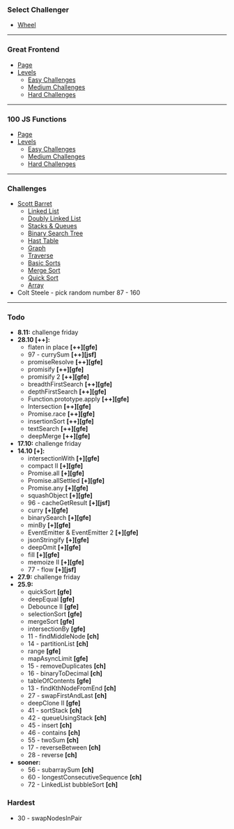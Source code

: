 ### Select Challenger

-   [Wheel](https://wheelofnames.com/ufx-eyc)

---

### Great Frontend

-   [Page](https://www.greatfrontend.com/prepare)
-   [Levels](https://wheelofnames.com/j6k-rbs)
    -   [Easy Challenges](https://wheelofnames.com/5vr-crv)
    -   [Medium Challenges](https://wheelofnames.com/nwh-f7a)
    -   [Hard Challenges](https://wheelofnames.com/gfw-3jv)

---

### 100 JS Functions

-   [Page](https://www.100jsfunctions.com/exercises)
-   [Levels](https://wheelofnames.com/j6k-rbs)
    -   [Easy Challenges](https://wheelofnames.com/3ba-d6s)
    -   [Medium Challenges](https://wheelofnames.com/38u-urz)
    -   [Hard Challenges](https://wheelofnames.com/wpm-kk7)

---

### Challenges

-   [Scott Barret](https://wheelofnames.com/gqm-58f)
    -   [Linked List](https://wheelofnames.com/awm-3up)
    -   [Doubly Linked List](https://wheelofnames.com/bak-68v)
    -   [Stacks & Queues](https://wheelofnames.com/nrf-xwc)
    -   [Binary Search Tree](https://wheelofnames.com/ytv-t46)
    -   [Hast Table](https://wheelofnames.com/9mx-adf)
    -   [Graph](https://wheelofnames.com/zvn-cqe)
    -   [Traverse](https://wheelofnames.com/q5v-emv)
    -   [Basic Sorts](https://wheelofnames.com/njs-g29)
    -   [Merge Sort](https://wheelofnames.com/bty-cdz)
    -   [Quick Sort](https://wheelofnames.com/aa6-ffe)
    -   [Array](https://wheelofnames.com/efx-kn2)
-   Colt Steele - pick random number 87 - 160

---

### Todo

-   **8.11:** challenge friday
-   **28.10 [++]:**
    -   flaten in place **[++][gfe]**
    -   97 - currySum **[++][jsf]**
    -   promiseResolve **[++][gfe]**
    -   promisify **[++][gfe]**
    -   promisify 2 **[++][gfe]**
    -   breadthFirstSearch **[++][gfe]**
    -   depthFirstSearch **[++][gfe]**
    -   Function.prototype.apply **[++][gfe]**
    -   Intersection **[++][gfe]**
    -   Promise.race **[++][gfe]**
    -   insertionSort **[++][gfe]**
    -   textSearch **[++][gfe]**
    -   deepMerge **[++][gfe]**
-   **17.10:** challenge friday
-   **14.10 [+]:**
    -   intersectionWith **[+][gfe]**
    -   compact II **[+][gfe]**
    -   Promise.all **[+][gfe]**
    -   Promise.allSettled **[+][gfe]**
    -   Promise.any **[+][gfe]**
    -   squashObject **[+][gfe]**
    -   96 - cacheGetResult **[+][jsf]**
    -   curry **[+][gfe]**
    -   binarySearch **[+][gfe]**
    -   minBy **[+][gfe]**
    -   EventEmitter & EventEmitter 2 **[+][gfe]**
    -   jsonStringify **[+][gfe]**
    -   deepOmit **[+][gfe]**
    -   fill **[+][gfe]**
    -   memoize II **[+][gfe]**
    -   77 - flow **[+][jsf]**
-   **27.9:** challenge friday
-   **25.9:**
    -   quickSort **[gfe]**
    -   deepEqual **[gfe]**
    -   Debounce II **[gfe]**
    -   selectionSort **[gfe]**
    -   mergeSort **[gfe]**
    -   intersectionBy **[gfe]**
    -   11 - findMiddleNode **[ch]**
    -   14 - partitionList **[ch]**
    -   range **[gfe]**
    -   mapAsyncLimit **[gfe]**
    -   15 - removeDuplicates **[ch]**
    -   16 - binaryToDecimal **[ch]**
    -   tableOfContents **[gfe]**
    -   13 - findKthNodeFromEnd **[ch]**
    -   27 - swapFirstAndLast **[ch]**
    -   deepClone II **[gfe]**
    -   41 - sortStack **[ch]**
    -   42 - queueUsingStack **[ch]**
    -   45 - insert **[ch]**
    -   46 - contains **[ch]**
    -   55 - twoSum **[ch]**
    -   17 - reverseBetween **[ch]**
    -   28 - reverse **[ch]**
-   **sooner:**
    -   56 - subarraySum **[ch]**
    -   60 - longestConsecutiveSequence **[ch]**
    -   72 - LinkedList bubbleSort **[ch]**

### Hardest

-   30 - swapNodesInPair
